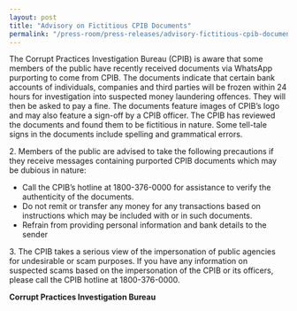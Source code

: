 ```yaml
---
layout: post
title: "Advisory on Fictitious CPIB Documents"
permalink: "/press-room/press-releases/advisory-fictitious-cpib-documents"
---
```


The Corrupt Practices Investigation Bureau (CPIB) is aware that some members of the public have recently received documents via WhatsApp purporting to come from CPIB. The documents indicate that certain bank accounts of individuals, companies and third parties will be frozen within 24 hours for investigation into suspected money laundering offences. They will then be asked to pay a fine. The documents feature images of CPIB’s logo and may also feature a sign-off by a CPIB officer. The CPIB has reviewed the documents and found them to be fictitious in nature. Some tell-tale signs in the documents include spelling and grammatical errors.

2\.       Members of the public are advised to take the following precautions if they receive messages containing purported CPIB documents which may be dubious in nature:

* Call the CPIB’s hotline at 1800-376-0000 for assistance to verify the authenticity of the documents.
* Do not remit or transfer any money for any transactions based on instructions which may be included with or in such documents.
* Refrain from providing personal information and bank details to the sender


3\.       The CPIB takes a serious view of the impersonation of public agencies for undesirable or scam purposes. If you have any information on suspected scams based on the impersonation of the CPIB or its officers, please call the CPIB hotline at 1800-376-0000.

**Corrupt Practices Investigation Bureau**
